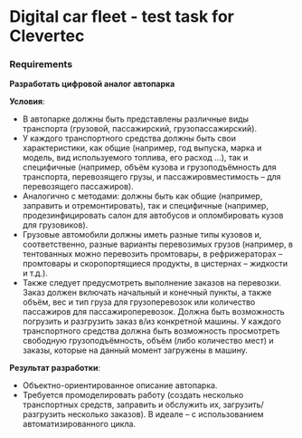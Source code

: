 # Digital car fleet - test task for Clevertec

### Requirements

**Разработать цифровой аналог автопарка**

**Условия**:
- В автопарке должны быть представлены различные виды транспорта (грузовой,
пассажирский, грузопассажирский).
- У каждого транспортного средства должны быть свои характеристики, как
общие (например, год выпуска, марка и модель, вид используемого топлива, его
расход ...), так и специфичные (например, объём кузова и грузоподъёмность
для транспорта, перевозящего грузы, и пассажировместимость – для
перевозящего пассажиров).
- Аналогично с методами: должны быть как общие (например, заправить и
отремонтировать), так и специфичные (например, продезинфицировать салон
для автобусов и опломбировать кузов для грузовиков).
- Грузовые автомобили должны иметь разные типы кузовов и, соответственно,
разные варианты перевозимых грузов (например, в тентованных можно
перевозить промтовары, в рефрижераторах – промтовары и скоропортящиеся
продукты, в цистернах – жидкости и т.д.).
- Также следует предусмотреть выполнение заказов на перевозки. Заказ должен
включать начальный и конечный пункты, а также объём, вес и тип груза для
грузоперевозок или количество пассажиров для пассажироперевозок. Должна
быть возможность погрузить и разгрузить заказ в/из конкретной машины. У
каждого транспортного средства должна быть возможность просмотреть
свободную грузоподъёмность, объём (либо количество мест) и заказы, которые
на данный момент загружены в машину.

**Результат разработки**:
- Объектно-ориентированное описание автопарка.
- Требуется промоделировать работу (создать несколько транспортных средств,
заправить и обслужить их, загрузить/разгрузить несколько заказов). В идеале –
с использованием автоматизированного цикла.

